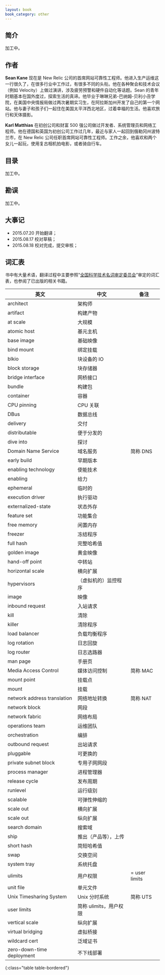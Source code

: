 ```yaml
---
layout: book
book_category: other
---
```


## 简介

加工中。

## 作者

**Sean Kane** 现在是 New Relic 公司的首席网站可靠性工程师。他进入生产运维这一行很久了，在很多行业中工作过，有很多不同的头衔。他在各种聚会和技术会议（例如 Velocity）上做过演讲，涉及疲劳预警和硬件自动化等话题。Sean 的青年时期基本在国外度过，探索生活的真谛。他毕业于琳琳兄弟-巴纳姆-贝利小丑学院，在美国中央情报局做过两次暑期实习生，在阿拉斯加州开发了自己的第一个网站。他与妻子和孩子们一起住在美国太平洋西北地区，过着幸福的生活。他喜欢旅行和天体摄影。

**Karl Matthias** 在初创公司和财富 500 强公司做过开发者、系统管理员和网络工程师。他在德国和英国为初创公司工作过几年，最近与家人一起回到俄勒冈州波特兰市，在 New Relic 公司任职首席网站可靠性工程师。工作之余，他喜欢和两个女儿一起玩，使用复古相机拍电影，或者骑自行车。

## 目录

加工中。

## 勘误

加工中。

## 大事记

- 2015.07.20 开始翻译；
- 2015.08.17 校对草稿；
- 2015.08.18 校对完成，提交审核；

## 词汇表

书中有大量术语，翻译过程中主要参照“[全国科学技术名词审定委员会](http://www.term.gov.cn/)”审定的词汇表，也参阅了已出版的相关书籍。

| 英文 | 中文 | 备注 |
|------|-----|-----|
| architect | 架构师 | |
| artifact | 构建产物 | |
| at scale | 大规模 | |
| atomic host | 基元主机 | |
| base image | 基础映像 | |
| bind mount | 绑定挂载 | |
| blkio | 块设备的 IO | |
| block storage | 块存储器 | |
| bridge interface | 网桥接口 | |
| bundle | 构建包 | |
| container | 容器 | |
| CPU pinning | CPU 关联 | |
| DBus | 数据总线 | |
| delivery | 交付 | |
| distributable | 便于分发的 | |
| dive into | 探讨 | |
| Domain Name Service | 域名服务 | 简称 DNS |
| early build | 早期版本 | |
| enabling technology | 使能技术 | |
| enabling | 给力 | |
| ephemeral | 临时的 | |
| execution driver | 执行驱动 | |
| externalized-state | 状态外存 | |
| feature set | 功能集合 | |
| free memory | 闲置内存 | |
| freezer | 冻结程序 | |
| full hash | 完整哈希值 | |
| golden image | 黄金映像 | |
| hand-off point | 中转站 | |
| horizontal scale | 横向扩展 | |
| hypervisors | （虚拟机的）监控程序 | |
| image | 映像 | |
| inbound request | 入站请求 | |
| kill | 清除 | |
| killer | 清除程序 | |
| load balancer | 负载均衡程序 | |
| log rotation | 日志回旋 | |
| log router | 日志选路器 | |
| man page | 手册页 | |
| Media Access Control | 媒体访问控制 | 简称 MAC |
| mount point | 挂载点 | |
| mount | 挂载 | |
| network address translation | 网络地址转换 | 简称 NAT |
| network block | 网段 | |
| network fabric | 网络布局 | |
| operations team | 运维团队 | |
| orchestration | 编排 | |
| outbound request | 出站请求 | |
| pluggable | 可更换的 | |
| private subnet block | 专用子网网段 | |
| process manager | 进程管理器 | |
| release cycle | 发布周期 | |
| runlevel | 运行级别 | |
| scalable | 可弹性伸缩的 | |
| scale out | 横向扩展 | |
| scale out | 纵向扩展 | |
| search domain | 搜索域 | |
| ship | 推出（产品等），上传 | |
| short hash | 简短哈希值 | |
| swap | 交换空间 | |
| system tray | 系统托盘 | |
| ulimits | 用户权限 | = user limits |
| unit file | 单元文件 | |
| Unix Timesharing System | Unix 分时系统 | 简称 UTS |
| user limits | 简称 ulimits，用户权限 | |
| vertical scale | 纵向扩展 | |
| virtual bridging | 虚拟桥接 | |
| wildcard cert | 泛域证书 | |
| zero-down-time deployment | 不下线部署 | |
{:class="table table-bordered"}
